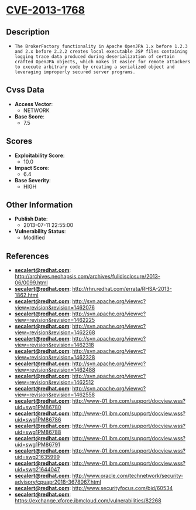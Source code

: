 
# [CVE-2013-1768](https://cve.mitre.org/cgi-bin/cvename.cgi?name=CVE-2013-1768)

## Description

- `The BrokerFactory functionality in Apache OpenJPA 1.x before 1.2.3 and 2.x before 2.2.2 creates local executable JSP files containing logging trace data produced during deserialization of certain crafted OpenJPA objects, which makes it easier for remote attackers to execute arbitrary code by creating a serialized object and leveraging improperly secured server programs.`

## Cvss Data

- **Access Vector**:
  - NETWORK
- **Base Score**:
  - 7.5

## Scores

- **Exploitability Score**:
  - 10.0
- **Impact Score**:
  - 6.4
- **Base Severity**:
  - HIGH

## Other Information

- **Publish Date**:
  - 2013-07-11 22:55:00
- **Vulnerability Status**:
  - Modified

## References

- **secalert@redhat.com**: http://archives.neohapsis.com/archives/fulldisclosure/2013-06/0099.html
- **secalert@redhat.com**: http://rhn.redhat.com/errata/RHSA-2013-1862.html
- **secalert@redhat.com**: http://svn.apache.org/viewvc?view=revision&revision=1462076
- **secalert@redhat.com**: http://svn.apache.org/viewvc?view=revision&revision=1462225
- **secalert@redhat.com**: http://svn.apache.org/viewvc?view=revision&revision=1462268
- **secalert@redhat.com**: http://svn.apache.org/viewvc?view=revision&revision=1462318
- **secalert@redhat.com**: http://svn.apache.org/viewvc?view=revision&revision=1462328
- **secalert@redhat.com**: http://svn.apache.org/viewvc?view=revision&revision=1462488
- **secalert@redhat.com**: http://svn.apache.org/viewvc?view=revision&revision=1462512
- **secalert@redhat.com**: http://svn.apache.org/viewvc?view=revision&revision=1462558
- **secalert@redhat.com**: http://www-01.ibm.com/support/docview.wss?uid=swg1PM86780
- **secalert@redhat.com**: http://www-01.ibm.com/support/docview.wss?uid=swg1PM86786
- **secalert@redhat.com**: http://www-01.ibm.com/support/docview.wss?uid=swg1PM86788
- **secalert@redhat.com**: http://www-01.ibm.com/support/docview.wss?uid=swg1PM86791
- **secalert@redhat.com**: http://www-01.ibm.com/support/docview.wss?uid=swg21635999
- **secalert@redhat.com**: http://www-01.ibm.com/support/docview.wss?uid=swg21644047
- **secalert@redhat.com**: http://www.oracle.com/technetwork/security-advisory/cpuapr2018-3678067.html
- **secalert@redhat.com**: http://www.securityfocus.com/bid/60534
- **secalert@redhat.com**: https://exchange.xforce.ibmcloud.com/vulnerabilities/82268
